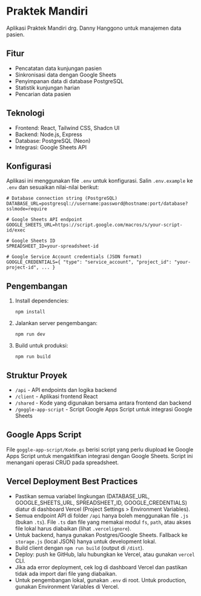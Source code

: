 # Praktek Mandiri

Aplikasi Praktek Mandiri drg. Danny Hanggono untuk manajemen data pasien.

## Fitur

- Pencatatan data kunjungan pasien
- Sinkronisasi data dengan Google Sheets
- Penyimpanan data di database PostgreSQL
- Statistik kunjungan harian
- Pencarian data pasien

## Teknologi

- Frontend: React, Tailwind CSS, Shadcn UI
- Backend: Node.js, Express
- Database: PostgreSQL (Neon)
- Integrasi: Google Sheets API

## Konfigurasi

Aplikasi ini menggunakan file `.env` untuk konfigurasi. Salin `.env.example` ke `.env` dan sesuaikan nilai-nilai berikut:

```
# Database connection string (PostgreSQL)
DATABASE_URL=postgresql://username:password@hostname:port/database?sslmode=require

# Google Sheets API endpoint
GOOGLE_SHEETS_URL=https://script.google.com/macros/s/your-script-id/exec

# Google Sheets ID
SPREADSHEET_ID=your-spreadsheet-id

# Google Service Account credentials (JSON format)
GOOGLE_CREDENTIALS={ "type": "service_account", "project_id": "your-project-id", ... }
```

## Pengembangan

1. Install dependencies:
   ```
   npm install
   ```

2. Jalankan server pengembangan:
   ```
   npm run dev
   ```

3. Build untuk produksi:
   ```
   npm run build
   ```

## Struktur Proyek

- `/api` - API endpoints dan logika backend
- `/client` - Aplikasi frontend React
- `/shared` - Kode yang digunakan bersama antara frontend dan backend
- `/goggle-app-script` - Script Google Apps Script untuk integrasi Google Sheets

## Google Apps Script

File `goggle-app-script/Kode.gs` berisi script yang perlu diupload ke Google Apps Script untuk mengaktifkan integrasi dengan Google Sheets. Script ini menangani operasi CRUD pada spreadsheet.

## Vercel Deployment Best Practices

- Pastikan semua variabel lingkungan (DATABASE_URL, GOOGLE_SHEETS_URL, SPREADSHEET_ID, GOOGLE_CREDENTIALS) diatur di dashboard Vercel (Project Settings > Environment Variables).
- Semua endpoint API di folder `/api` hanya boleh menggunakan file `.js` (bukan `.ts`). File `.ts` dan file yang memakai modul `fs`, `path`, atau akses file lokal harus diabaikan (lihat `.vercelignore`).
- Untuk backend, hanya gunakan Postgres/Google Sheets. Fallback ke `storage.js` (local JSON) hanya untuk development lokal.
- Build client dengan `npm run build` (output di `/dist`).
- Deploy: push ke GitHub, lalu hubungkan ke Vercel, atau gunakan `vercel` CLI.
- Jika ada error deployment, cek log di dashboard Vercel dan pastikan tidak ada import dari file yang diabaikan.
- Untuk pengembangan lokal, gunakan `.env` di root. Untuk production, gunakan Environment Variables di Vercel.